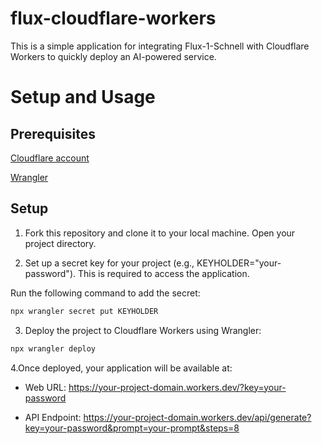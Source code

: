 # flux-cloudflare-workers

This is a simple application for integrating Flux-1-Schnell with Cloudflare Workers to quickly deploy an AI-powered service.

# Setup and Usage

## Prerequisites

[Cloudflare account](https://dash.cloudflare.com/)

[Wrangler](https://developers.cloudflare.com/workers/wrangler/install-and-update/)

## Setup

1. Fork this repository and clone it to your local machine. Open your project directory.

2. Set up a secret key for your project (e.g., KEYHOLDER="your-password"). This is required to access the application.

Run the following command to add the secret:

```bash
npx wrangler secret put KEYHOLDER
```

3. Deploy the project to Cloudflare Workers using Wrangler:

```bash
npx wrangler deploy
```

4.Once deployed, your application will be available at:

- Web URL: https://your-project-domain.workers.dev/?key=your-password

- API Endpoint: https://your-project-domain.workers.dev/api/generate?key=your-password&prompt=your-prompt&steps=8
